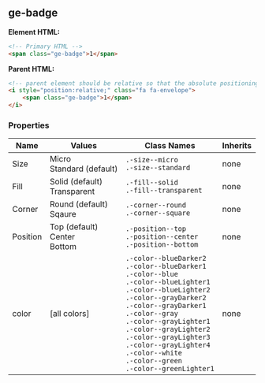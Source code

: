 

## ge-badge

**Element HTML:**
```html
<!-- Primary HTML -->
<span class="ge-badge">1</span>
```

**Parent HTML:**
```html
<!-- parent element should be relative so that the absolute positioning works correctly -->
<i style="position:relative;" class="fa fa-envelope">
    <span class="ge-badge">1</span>
</i>
```

### Properties

| Name | Values | Class Names | Inherits |
| -------- | ----------- | --------- | ---------- | 
| Size | Micro<br/>Standard (default) | `.-size--micro`<br/>`.-size--standard` | none |
| Fill | Solid (default)<br/>Transparent | `.-fill--solid`<br />`.-fill--transparent`<br /> | none |
| Corner | Round (default)<br/>Sqaure | `.-corner--round`<br/>`.-corner--square` | none |
| Position | Top (default)<br/>Center <br/>Bottom | `.-position--top`<br/>`.-position--center`<br/>`.-position--bottom` | none |
| color | [all colors] | `.-color--blueDarker2`<br/>`.-color--blueDarker1`<br/>`.-color--blue`<br/>`.-color--blueLighter1`<br/>`.-color--blueLighter2`<br/>`.-color--grayDarker2`<br/>`.-color--grayDarker1`<br/>`.-color--gray`<br/>`.-color--grayLighter1`<br/>`.-color--grayLighter2`<br/>`.-color--grayLighter3`<br/>`.-color--grayLighter4`<br/>`.-color--white`<br/>`.-color--green`<br/>`.-color--greenLighter1` | none |

